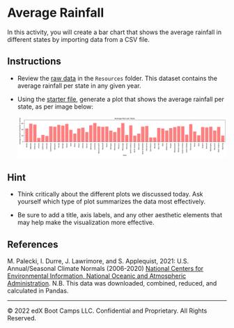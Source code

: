 # Average Rainfall

In this activity, you will create a bar chart that shows the average rainfall in different states by importing data from a CSV file.

## Instructions

* Review the [raw data](Resources/avg_rain_state.csv) in the `Resources` folder. This dataset contains the average rainfall per state in any given year.

* Using the [starter file](Unsolved/avg_state_rain.ipynb), generate a plot that shows the average rainfall per state, as per image below:

    ![rain_fall](Images/avg_state_rain.png)

## Hint

* Think critically about the different plots we discussed today. Ask yourself which type of plot summarizes the data most effectively.

* Be sure to add a title, axis labels, and any other aesthetic elements that may help make the visualization more effective.

## References

M. Palecki, I. Durre, J. Lawrimore, and S. Applequist, 2021: U.S. Annual/Seasonal Climate Normals (2006-2020) [National Centers for Environmental Information, National Oceanic and Atmospheric Administration](https://www.ncei.noaa.gov/metadata/geoportal/rest/metadata/item/gov.noaa.ncdc%3AC01623/html). N.B. This data was downloaded, combined, reduced, and calculated in Pandas.

- - -

© 2022 edX Boot Camps LLC. Confidential and Proprietary. All Rights Reserved.
